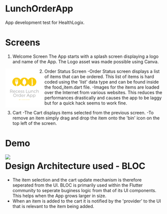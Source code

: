 # LunchOrderApp
App development test for HealthLogix.

# Screens
1. Welcome Screen
The App starts with a splash screen displaying a logo and name of the App. The Logo asset was made possible using Canva.
<img src='https://github.com/jaitjacob/LunchOrderApp/blob/master/lunch_order_app/asset/SplashScreen.png' align='left' width='25%'>


2. Order Status Screen
-Order Status screen displays a list of items that can be ordered. This list of items is hard coded using the 'list' data type and can be found inside the food_item.dart file.
-Images for the items are loaded over the Internet from various websites. This reduces the performances drastically and causes the app to be laggy but for a quick hack seems to work fine.

3. Cart
-The Cart displays items selected from the previous screen.
-To remove an item simply drag and drop the item onto the 'bin' icon on the top left of the screen.

# Demo
<img src='https://github.com/jaitjacob/LunchOrderApp/blob/master/lunch_order_app/asset/demo.gif' align='left' width='25%'>

# Design Architecture used - BLOC
- The item selection and the cart update mechanism is therefore seperated from the UI. BLOC is primarily used within the Flutter community to seperate buginess logic from that of its UI components. This helps when the App grows larger in size.
- When an item is added to the cart it is notified by the 'provider' to the UI that is relevant to the item being added.


